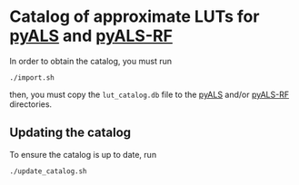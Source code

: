 # Catalog of approximate LUTs for [pyALS](https://github.com/SalvatoreBarone/pyALS) and [pyALS-RF](https://github.com/SalvatoreBarone/pyALS-RF)

In order to obtain the catalog, you must run 
```
./import.sh
```
then, you must copy the ```lut_catalog.db``` file to the [pyALS](https://github.com/SalvatoreBarone/pyALS) and/or [pyALS-RF](https://github.com/SalvatoreBarone/pyALS-RF) directories.

## Updating the catalog
To ensure the catalog is up to date, run
```
./update_catalog.sh
```
